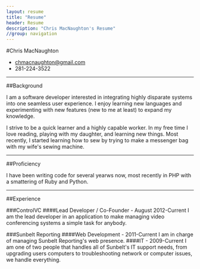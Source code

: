 ```yaml
---
layout: resume
title: "Resume"
header: Resume
description: "Chris MacNaughton's Resume"
//group: navigation
---
```

#Chris MacNaughton
- chmacnaughton@gmail.com
- 281-224-3522

----
##Background

I am a software developer interested in integrating highly disparate systems into one seamless user experience.  I enjoy learning new languages and experimenting with new features (new to me at least) to expand my knowledge.

I strive to be a quick learner and a highly capable worker.  In my free time I love reading, playing with my daughter, and learning new things.  Most recently, I started learning how to sew by trying to make a messenger bag with my wife's sewing machine.

----
##Proficiency

I have been writing code for several yearws now, most recently in PHP with a smattering of Ruby and Python.

----
##Experience


###ControlVC
####Lead Developer / Co-Founder - August 2012-Current
I am the lead developer in an application to make managing video conferencing systems a simple task for anybody.


###Sunbelt Reporting
####Web Development - 2011-Current
I am in charge of managing Sunbelt Reporting's web presence.
####IT - 2009-Current
I am one of two people that handles all of Sunbelt's IT support needs, from upgrading users computers to troubleshooting network or computer issues, we handle everything.